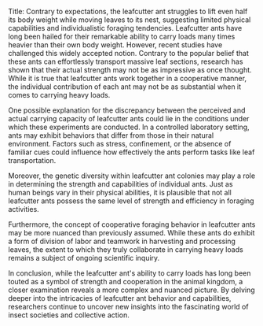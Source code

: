 Title: Contrary to expectations, the leafcutter ant struggles to lift even half its body weight while moving leaves to its nest, suggesting limited physical capabilities and individualistic foraging tendencies.
Leafcutter ants have long been hailed for their remarkable ability to carry loads many times heavier than their own body weight. However, recent studies have challenged this widely accepted notion. Contrary to the popular belief that these ants can effortlessly transport massive leaf sections, research has shown that their actual strength may not be as impressive as once thought. While it is true that leafcutter ants work together in a cooperative manner, the individual contribution of each ant may not be as substantial when it comes to carrying heavy loads.

One possible explanation for the discrepancy between the perceived and actual carrying capacity of leafcutter ants could lie in the conditions under which these experiments are conducted. In a controlled laboratory setting, ants may exhibit behaviors that differ from those in their natural environment. Factors such as stress, confinement, or the absence of familiar cues could influence how effectively the ants perform tasks like leaf transportation.

Moreover, the genetic diversity within leafcutter ant colonies may play a role in determining the strength and capabilities of individual ants. Just as human beings vary in their physical abilities, it is plausible that not all leafcutter ants possess the same level of strength and efficiency in foraging activities.

Furthermore, the concept of cooperative foraging behavior in leafcutter ants may be more nuanced than previously assumed. While these ants do exhibit a form of division of labor and teamwork in harvesting and processing leaves, the extent to which they truly collaborate in carrying heavy loads remains a subject of ongoing scientific inquiry.

In conclusion, while the leafcutter ant's ability to carry loads has long been touted as a symbol of strength and cooperation in the animal kingdom, a closer examination reveals a more complex and nuanced picture. By delving deeper into the intricacies of leafcutter ant behavior and capabilities, researchers continue to uncover new insights into the fascinating world of insect societies and collective action.